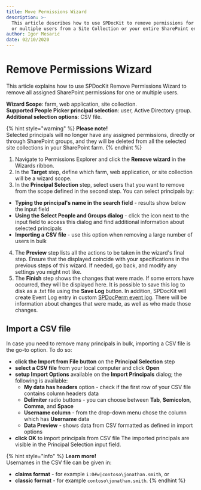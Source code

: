 ```yaml
---
title: Move Permissions Wizard
description: >-
  This article describes how to use SPDocKit to remove permissions for one 
  or multiple users from a Site Collection or your entire SharePoint environment. 
author: Igor Mesarić
date: 02/10/2020
---
```


# Remove Permissions Wizard

This article explains how to use SPDocKit Remove Permissions Wizard to remove all assigned SharePoint permissions for one or multiple users.

**Wizard Scope**: farm, web application, site collection.  
**Supported People Picker principal selection**: user, Active Directory group.
**Additional selection options**: CSV file.  

{% hint style="warning" %}
**Please note!**  
Selected principals will no longer have any assigned permissions, directly or through SharePoint groups, and they will be deleted from all the selected site collections in your SharePoint farm.
{% endhint %}

1. Navigate to Permissions Explorer and click the **Remove wizard** in the Wizards ribbon.
2. In the **Target** step, define which farm, web application, or site collection will be a wizard scope.
3. In the **Principal Selection** step, select users that you want to remove from the scope defined in the second step. You can select principals by:
  * **Typing the principal's name in the search field** - results show below the input field
  * **Using the Select People and Groups dialog** - click the icon next to the input field to access this dialog and find additional information about selected principals 
  * **Importing a CSV file** - use this option when removing a large number of users in bulk
4. The **Preview** step lists all the actions to be taken in the wizard's final step. Ensure that the displayed coincide with your specifications in the previous steps of this wizard. If needed, go back, and modify any settings you might not like.
5. The **Finish** step shows the changes that were made. If some errors have occurred, they will be displayed here. It is possible to save this log to disk as a .txt file using the **Save Log** button. In addition, SPDocKit will create Event Log entry in custom [SPDocPerm event log](../spdockit-permission-management-event-log.md). There will be information about changes that were made, as well as who made those changes.

## Import a CSV file

In case you need to remove many principals in bulk, importing a CSV file is the go-to option.
To do so:
* **click the Import from File button** on the **Principal Selection** step
* **select a CSV file** from your local computer and click **Open**
* **setup Import Options** available on the **Import Principals** dialog; the following is available:
  * **My data has headers** option - check if the first row of your CSV file contains column headers data
  * **Delimiter** radio buttons - you can choose between **Tab**, **Semicolon**, **Comma**, and **Space**
  * **Username column** - from the drop-down menu chose the column which has **Username** data
  * **Data Preview** - shows data from CSV formatted as defined in import options
* **click OK** to import principals from CSV file
The imported principals are visible in the Principal Selection input field.

{% hint style="info" %}
**Learn more!**  
Usernames in the CSV file can be given in:
  * **claims format** - for example `i:0#w|contoso\jonathan.smith`, or
  * **classic format** - for example `contoso\jonathan.smith`.
{% endhint %}

  
